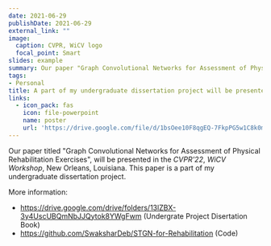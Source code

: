 ```yaml
---
date: 2021-06-29
publishDate: 2021-06-29
external_link: ""
image:
  caption: CVPR, WiCV logo
  focal_point: Smart
slides: example
summary: Our paper "Graph Convolutional Networks for Assessment of Physical Rehabilitation Exercises" will be presented at *CVPR'22*, *WiCV Workshop*.
tags:
- Personal
title: A part of my undergraduate dissertation project will be presented at CVPR'22, WiCV Workshop 
links:
  - icon_pack: fas
    icon: file-powerpoint
    name: poster
    url: 'https://drive.google.com/file/d/1bsOee10F8qgEQ-7FkpPG5w1C8k0mKTji/view'
---
```

Our paper titled "Graph Convolutional Networks for Assessment of Physical Rehabilitation Exercises", will be presented in the *CVPR'22*, *WiCV Workshop*, New Orleans, Louisiana. This paper is a part of my undergraduate dissertation project. 

More information:
- https://drive.google.com/drive/folders/13lZBX-3y4UscUBQmNbJJQytok8YWgFwm (Undergrate Project Disertation Book)
- https://github.com/SwaksharDeb/STGN-for-Rehabilitation (Code)